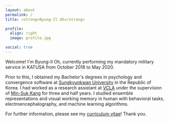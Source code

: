 ```yaml
---
layout: about
permalink: /
title: <strong>Byung-Il Oh</strong>

profile:
  align: right
  image: profile.jpg

social: true
---
```


Welcome! I'm Byung-Il Oh, currently performing my mandatory military service in KATUSA from October 2018 to May 2020.

Prior to this, I obtained my Bachelor's degrees in psychology and convergence software at <a href="https://www.skku.edu/">Sungkyunkwan University</a> in the Republic of Korea. I had worked as a research assistant at <a href="https://sites.google.com/view/vcnlskku/vcnl-lab">VCLA</a> under the supervision of <a href="https://scholar.google.com/citations?user=R6KDuS8AAAAJ">Min-Suk Kang</a> for three and half years. I studied ensemble representations and visual working memory in human with behavioral tasks, electroencephalography, and machine learning algorithms.

For further information, please see my <a href="{{ '/cv.pdf' | prepend: site.baseurl | prepend: site.url }}">curriculum vitae</a>! Thank you.
